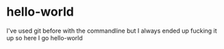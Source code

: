 # hello-world

I've used git before with the commandline but I always ended up fucking it up so here I go hello-world
